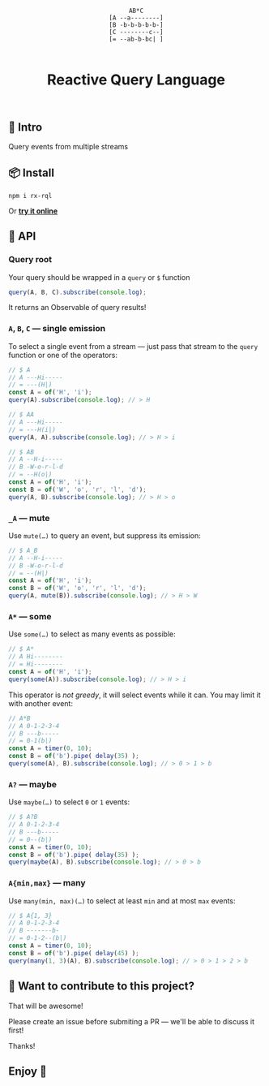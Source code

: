 <div align="center">
    <br/>
    <code>AB*C</code>
    <br/>
    <code>[A --a--------]</code>
    <br/>
    <code>[B -b-b-b-b-b-]</code>
    <br/>
    <code>[C --------c--]</code>
    <br/>
    <code>[= --ab-b-bc| ]</code>
    <br/>
    <br/>
    <h1>
        Reactive Query Language
        <br/>
        <br/>
    </h1>
</div>

## 📖 Intro

Query events from multiple streams

## 📦 Install

```
npm i rx-rql
```

Or [**try it online**](https://stackblitz.com/edit/rx-rql?file=index.ts)

## 🔧 API

### Query root

Your query should be wrapped in a `query` or `$` function

```ts
query(A, B, C).subscribe(console.log);
```

It returns an Observable of query results!

### `A`, `B`, `C` — single emission

To select a single event from a stream — just pass that stream to the `query` function or one of the operators:

```ts
// $ A
// A ---Hi-----
// = ---(H|)
const A = of('H', 'i');
query(A).subscribe(console.log); // > H

// $ AA
// A ---Hi-----
// = ---H(i|)
query(A, A).subscribe(console.log); // > H > i

// $ AB
// A --H-i-----
// B -W-o-r-l-d
// = --H(o|)
const A = of('H', 'i');
const B = of('W', 'o', 'r', 'l', 'd');
query(A, B).subscribe(console.log); // > H > o
```

### `_A` — mute

Use `mute(…)` to query an event, but suppress its emission:

```ts
// $ A_B
// A --H-i-----
// B -W-o-r-l-d
// = --(H|)
const A = of('H', 'i');
const B = of('W', 'o', 'r', 'l', 'd');
query(A, mute(B)).subscribe(console.log); // > H > W
```

### `A*` — some

Use `some(…)` to select as many events as possible:

```ts
// $ A*
// A Hi--------
// = Hi--------
const A = of('H', 'i');
query(some(A)).subscribe(console.log); // > H > i
```

This operator is *not greedy*, it will select events while it can. You may limit it with another event:

```ts
// A*B
// A 0-1-2-3-4
// B ---b-----
// = 0-1(b|)
const A = timer(0, 10);
const B = of('b').pipe( delay(35) );
query(some(A), B).subscribe(console.log); // > 0 > 1 > b
```

### `A?` — maybe

Use `maybe(…)` to select `0` or `1` events:

```ts
// $ A?B
// A 0-1-2-3-4
// B ---b-----
// = 0--(b|)
const A = timer(0, 10);
const B = of('b').pipe( delay(35) );
query(maybe(A), B).subscribe(console.log); // > 0 > b
```

### `A{min,max}` — many

Use `many(min, max)(…)` to select at least `min` and at most `max` events:

```ts
// $ A{1, 3}
// A 0-1-2-3-4
// B -------b-
// = 0-1-2--(b|)
const A = timer(0, 10);
const B = of('b').pipe( delay(45) );
query(many(1, 3)(A), B).subscribe(console.log); // > 0 > 1 > 2 > b
```

## 🤝 Want to contribute to this project?

That will be awesome!

Please create an issue before submiting a PR — we'll be able to discuss it first!

Thanks!

## Enjoy 🙂
